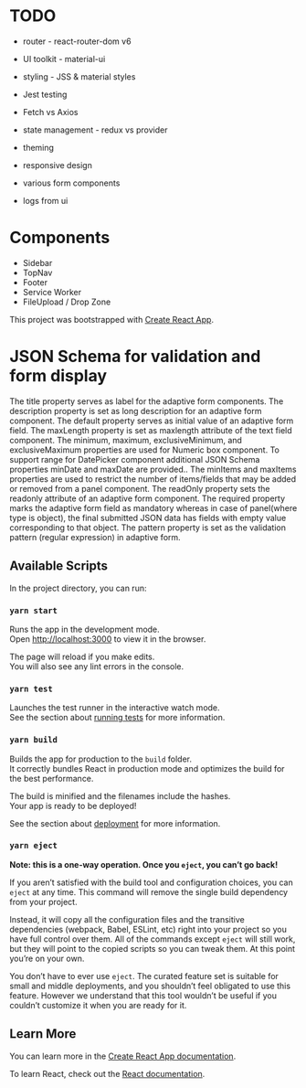 # TODO

- router - react-router-dom v6
- UI toolkit - material-ui
- styling - JSS & material styles

- Jest testing
- Fetch vs Axios
- state management - redux vs provider
- theming
- responsive design
- various form components
- logs from ui

# Components

- Sidebar
- TopNav
- Footer
- Service Worker
- FileUpload / Drop Zone

This project was bootstrapped with [Create React App](https://github.com/facebook/create-react-app).

# JSON Schema for validation and form display

The title property serves as label for the adaptive form components.
The description property is set as long description for an adaptive form component.
The default property serves as initial value of an adaptive form field.
The maxLength property is set as maxlength attribute of the text field component.
The minimum, maximum, exclusiveMinimum, and exclusiveMaximum properties are used for Numeric box component.
To support range for DatePicker component additional JSON Schema properties minDate and maxDate are provided..
The minItems and maxItems properties are used to restrict the number of items/fields that may be added or removed from a panel component.
The readOnly property sets the readonly attribute of an adaptive form component.
The required property marks the adaptive form field as mandatory whereas in case of panel(where type is object), the final submitted JSON data has fields with empty value corresponding to that object.
The pattern property is set as the validation pattern (regular expression) in adaptive form.

## Available Scripts

In the project directory, you can run:

### `yarn start`

Runs the app in the development mode.<br />
Open [http://localhost:3000](http://localhost:3000) to view it in the browser.

The page will reload if you make edits.<br />
You will also see any lint errors in the console.

### `yarn test`

Launches the test runner in the interactive watch mode.<br />
See the section about [running tests](https://facebook.github.io/create-react-app/docs/running-tests) for more information.

### `yarn build`

Builds the app for production to the `build` folder.<br />
It correctly bundles React in production mode and optimizes the build for the best performance.

The build is minified and the filenames include the hashes.<br />
Your app is ready to be deployed!

See the section about [deployment](https://facebook.github.io/create-react-app/docs/deployment) for more information.

### `yarn eject`

**Note: this is a one-way operation. Once you `eject`, you can’t go back!**

If you aren’t satisfied with the build tool and configuration choices, you can `eject` at any time. This command will remove the single build dependency from your project.

Instead, it will copy all the configuration files and the transitive dependencies (webpack, Babel, ESLint, etc) right into your project so you have full control over them. All of the commands except `eject` will still work, but they will point to the copied scripts so you can tweak them. At this point you’re on your own.

You don’t have to ever use `eject`. The curated feature set is suitable for small and middle deployments, and you shouldn’t feel obligated to use this feature. However we understand that this tool wouldn’t be useful if you couldn’t customize it when you are ready for it.

## Learn More

You can learn more in the [Create React App documentation](https://facebook.github.io/create-react-app/docs/getting-started).

To learn React, check out the [React documentation](https://reactjs.org/).
